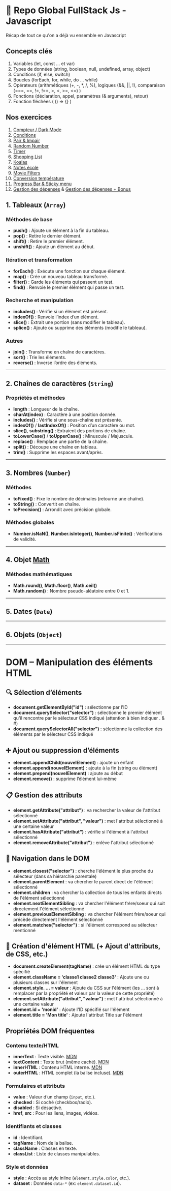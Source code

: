 # 🌟 Repo Global FullStack Js - Javascript

Récap de tout ce qu'on a déjà vu ensemble en Javascript 

## Concepts clés

1. Variables (let, const ... et var)
2. Types de données (string, boolean, null, undefined, array, object)
3. Conditions (if, else, switch)
4. Boucles (forEach, for, while, do ... while)
5. Opérateurs (arithmétiques (+, -, *, /, %), logiques (&&, ||, !), comparaison (===, ==, !=, !==, >, <, >=, <=) )
6. Fonctions (déclaration, appel, paramètres (& arguments), retour)
7. Fonction fléchées ( () => {} )
<!--
8. Portée (scope) & hoisting
9. Fonctions imbriquées
10. Déstructuration de tableaux / d'objets
11. Opérateur rest/spread ( ... )
-->

## Nos exercices
1. [Compteur / Dark Mode](https://github.com/ocrzia/JS1--Compteur-darkmode)
2. [Conditions](https://github.com/ocrzia/JS2--Conditions)
3. [Pair & Impair](https://github.com/ocrzia/JS3--Pair-impair)
4. [Random Number](https://github.com/ocrzia/JS4-Random-number)
5. [Timer](https://github.com/ocrzia/JS5--Timer)
6. [Shopping List](https://github.com/ocrzia/JS6-Shopping-list)
7. [Koalas](https://github.com/ocrzia/JS7-Delegation-evt)
8. [Notes école](https://ocrzia.github.io/JS8-Notes-ecole/)
9. [Movie Filters](https://github.com/ocrzia/JS9-Films-filter-correction)
10. [Conversion température](https://github.com/ocrzia/JS10-Conversion-temp-fct)
11. [Progress Bar & Sticky menu](https://github.com/ocrzia/JS11-Progress-bar-sticky-menu)
12. [Gestion des dépenses](https://github.com/ocrzia/gestion-depenses) & [Gestion des dépenses + Bonus](https://github.com/ocrzia/JS12-Gestion-depenses-full)

## 1. Tableaux (`Array`)

 ### Méthodes de base
- **push()** : Ajoute un élément à la fin du tableau.
- **pop()** : Retire le dernier élément.
- **shift()** : Retire le premier élément.
- **unshift()** : Ajoute un élément au début.

### Itération et transformation
- **forEach()** : Exécute une fonction sur chaque élément.
- **map()** : Crée un nouveau tableau transformé.
- **filter()** : Garde les éléments qui passent un test.
- **find()** : Renvoie le premier élément qui passe un test.

### Recherche et manipulation
- **includes()** : Vérifie si un élément est présent.
- **indexOf()** : Renvoie l’index d’un élément.
- **slice()** : Extrait une portion (sans modifier le tableau).
- **splice()** : Ajoute ou supprime des éléments (modifie le tableau).

### Autres
- **join()** : Transforme en chaîne de caractères.
- **sort()** : Trie les éléments.
- **reverse()** : Inverse l’ordre des éléments.

---

## 2. Chaînes de caractères (`String`)

### Propriétés et méthodes
- **length** : Longueur de la chaîne.
- **charAt(index)** : Caractère à une position donnée.
- **includes()** : Vérifie si une sous-chaîne est présente.
- **indexOf()** / **lastIndexOf()** : Position d’un caractère ou mot.
- **slice()**, **substring()** : Extraient des portions de chaîne.
- **toLowerCase()** / **toUpperCase()** : Minuscule / Majuscule.
- **replace()** : Remplace une partie de la chaîne.
- **split()** : Découpe une chaîne en tableau.
- **trim()** : Supprime les espaces avant/après.

---

## 3. Nombres (`Number`)

### Méthodes
- **toFixed()** : Fixe le nombre de décimales (retourne une chaîne).
- **toString()** : Convertit en chaîne.
- **toPrecision()** : Arrondit avec précision globale.

### Méthodes globales
- **Number.isNaN()**, **Number.isInteger()**, **Number.isFinite()** : Vérifications de validité.

---

## 4. Objet [Math](https://developer.mozilla.org/en-US/docs/Web/JavaScript/Reference/Global_Objects/Math)

### Méthodes mathématiques
- **Math.round()**, **Math.floor()**, **Math.ceil()**
- **Math.random()** : Nombre pseudo-aléatoire entre 0 et 1.

---

## 5. Dates (`Date`)

<!-- ### Lecture de date
- **getFullYear()**, **getMonth()**, **getDate()**
- **getDay()**, **getHours()**, **getMinutes()**, **getSeconds()**

### Formatage
- **toLocaleDateString()** : Format lisible.
- **toISOString()** : Format ISO. -->

---

## 6. Objets (`Object`)

<!-- ### Méthodes natives
- **Object.keys()**, **Object.values()**, **Object.entries()**
- **hasOwnProperty()**
- **JSON.stringify()** : Objet vers JSON.
- **JSON.parse()** : JSON vers objet. -->

---


# DOM – Manipulation des éléments HTML

## 🔍 Sélection d’éléments
- **document.getElementById("id")** : sélectionne par l'ID
- **document.querySelector("selector")** : sélectionne le premier élément qu'il rencontre par le sélecteur CSS indiqué (attention à bien indiquer . & #)
- **document.querySelectorAll("selector")** : sélectionne la collection des éléments par le sélecteur CSS indiqué

## ➕ Ajout ou suppression d’éléments
- **element.appendChild(nouvelElement)** : ajoute un enfant
- **element.append(nouvelElement)** : ajoute à la fin (string ou élément)
- **element.prepend(nouvelElement)** : ajoute au début
- **element.remove()** : supprime l’élément lui-même 

## 📋 Gestion des attributs
- **element.getAttribute("attribut")** : va rechercher la valeur de l'attribut sélectionné
- **element.setAttribute("attribut", "valeur")** : met l'attribut sélectionné à une certaine valeur
- **element.hasAttribute("attribut")** : vérifie si l'élément à l'attribut sélectionné
- **element.removeAttribute("attribut")** : enlève l'attribut sélectionné

## 🧭 Navigation dans le DOM
- **element.closest("selector")** : cherche l'élément le plus proche du sélecteur (dans sa hiérarchie parentale)
- **element.parentElement** : va chercher le parent direct de l'élément sélectionné
- **element.children** : va chercher la collection de tous les enfants directs de l'élément sélectionné
- **element.nextElementSibling** : va chercher l'élément frère/soeur qui suit directement l'élément sélectionné
- **element.previousElementSibling** : va chercher l'élément frère/soeur qui précède directement l'élément sélectionné
- **element.matches("selector")** : si l'élément correspond au sélecteur mentionné

## 🧪 Création d'élément HTML (+ Ajout d'attributs, de CSS, etc.)
- **document.createElement(tagName)** : crée un élément HTML du type spécifié
- **element.className = 'classe1 classe2 classe3'** : Ajoute une ou plusieurs classes sur l'élement
- **element.style. ... = valeur** : Ajoute du CSS sur l'élément (les ... sont à remplacer par la propriété et valeur par la valeur de cette propriété)
- **element.setAttribute("attribut", "valeur")** : met l'attribut sélectionné à une certaine valeur
- **element.id = 'monid'** : Ajoute l'ID spécifié sur l'élément
- **element.title = 'Mon title'** : Ajoute l'attribut Title sur l'élément

## Propriétés DOM fréquentes

### Contenu texte/HTML
- **innerText** : Texte visible. [MDN](https://developer.mozilla.org/fr/docs/Web/API/HTMLElement/innerText)
- **textContent** : Texte brut (même caché). [MDN](https://developer.mozilla.org/en-US/docs/Web/API/Node/textContent)
- **innerHTML** : Contenu HTML interne. [MDN](https://developer.mozilla.org/fr/docs/Web/API/Element/innerHTML)
- **outerHTML** : HTML complet (la balise incluse). [MDN](https://developer.mozilla.org/fr/docs/Web/API/Element/outerHTML) 

### Formulaires et attributs
- **value** : Valeur d’un champ (`input`, etc.).
- **checked** : Si coché (checkbox/radio).
- **disabled** : Si désactivé.
- **href**, **src** : Pour les liens, images, vidéos.

### Identifiants et classes
- **id** : Identifiant.
- **tagName** : Nom de la balise.
- **className** : Classes en texte.
- **classList** : Liste de classes manipulables.

### Style et données
- **style** : Accès au style inline (`element.style.color`, etc.).
- **dataset** : Données `data-*` (ex: `element.dataset.id`).